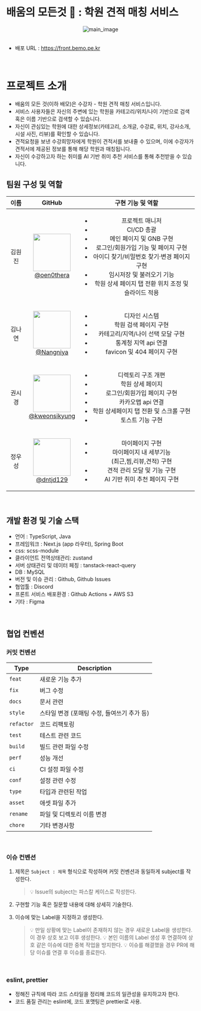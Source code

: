 # 배움의 모든것 :book: : 학원 견적 매칭 서비스
<div align="center">
  <img alt="main_image" src="https://github.com/user-attachments/assets/1b32c4ba-f7fe-46db-97ae-e77c014666d6"/>
</div>

<br>

- 배포 URL : https://front.bemo.pe.kr

<br>

# 프로젝트 소개
- 배움의 모든 것(이하 배모)은 수강자 - 학원 견적 매칭 서비스입니다.
- 서비스 사용자들은 자신의 주변에 있는 학원을 카테고리/위치/나이 기반으로 검색 혹은 이름 기반으로 검색할 수 있습니다.
- 자신이 관심있는 학원에 대한 상세정보(카테고리, 소개글, 수강료, 위치, 강사소개, 시설 사진, 리뷰)를 확인할 수 있습니다.
- 견적요청을 보낸 수강희망자에게 학원이 견적서를 보내줄 수 있으며, 이에 수강자가 견적서에 제공된 정보를 통해 해당 학원과 매칭됩니다.
- 자신이 수강하고자 하는 취미를 AI 기반 취미 추천 서비스를 통해 추천받을 수 있습니다.


## 팀원 구성 및 역할

| **이름** |                                                                   **GitHub**                                                                   |                                                                                           **구현 기능 및 역할**                                                                                           |
| :------: | :--------------------------------------------------------------------------------------------------------------------------------------------: | :-----------------------------------------------------------------------------------------------------------------------------------------------------------------------------------------------: |
|  김원진  |   [<img src="https://avatars.githubusercontent.com/u/76833065?v=4" height="100" width="100"> <br/> @oen0thera](https://github.com/oen0thera)   | <ul><li>프로젝트 매니저</li><li>CI/CD 총괄</li><li>메인 페이지 및 GNB 구현</li><li>로그인/회원가입 기능 및 페이지 구현</li><li>아이디 찾기/비밀번호 찾기·변경 페이지 구현</li><li>임시저장 및 불러오기 기능</li><li>학원 상세 페이지 탭 전환 위치 조정 및 슬라이드 적용</li></ul> |
|  김나연  | [<img src="https://avatars.githubusercontent.com/u/126762806?s=64&v=4" height="100" width="100"> <br/> @Nangniya](https://github.com/Nangniya) |                       <ul><li>디자인 시스템</li><li>학원 검색 페이지 구현</li><li>카테고리/지역/나이 선택 모달 구현</li><li>통계청 지역 api 연결</li><li>favicon 및 404 페이지 구현</li>                        |
|  권시경  | [<img src="https://avatars.githubusercontent.com/u/104986866?v=4" height="100" width="100"> <br/> @kweonsikyung](https://github.com/kweonsikyung) |                                                                       <ul><li>디렉토리 구조 개편</li><li>학원 상세 페이지</li><li>로그인/회원가입 페이지 구현</li><li>카카오맵 api 연결</li><li>학원 상세페이지 탭 전환 및 스크롤 구현</li><li>토스트 기능 구현</li></ul>      | 
|  정우성  | [<img src="https://avatars.githubusercontent.com/u/101249011?s=64&v=4" height="100" width="100"> <br/> @dntjd129](https://github.com/dntjd129) |                                                                       <ul><li>마이페이지 구현</li><li>마이페이지 내 세부기능<br>(최근,찜,리뷰,견적) 구현</li><li>견적 관리 모달 및 기능 구현</li><li>AI 기반 취미 추천 페이지 구현</li></ul>       | 

<br>

## 개발 환경 및 기술 스택

- 언어 : TypeScript, Java
- 프레임워크 : Next.js (app 라우터), Spring Boot
- css: scss-module
- 클라이언트 전역상태관리: zustand
- 서버 상태관리 및 데이터 페칭 : tanstack-react-query
- DB : MySQL
- 버전 및 이슈 관리 : Github, Github Issues
- 협업툴 : Discord
- 프론트 서비스 배포환경 : Github Actions + AWS S3
- 기타 : Figma
  
<br>

## 협업 컨벤션
### 커밋 컨벤션
| Type        | Description                                 |
| ----------- | ------------------------------------------- |
| `feat`      | 새로운 기능 추가                            |
| `fix`       | 버그 수정                                   |
| `docs`      | 문서 관련                                   |
| `style`     | 스타일 변경 (포매팅 수정, 들여쓰기 추가 등) |
| `refactor`  | 코드 리팩토링                               |
| `test`      | 테스트 관련 코드                            |
| `build`     | 빌드 관련 파일 수정                         |
| `perf`      | 성능 개선                                   |
| `ci`        | CI 설정 파일 수정                           |
| `conf`      | 설정 관련 수정                              |
| `type`      | 타입과 관련된 작업                          |
| `asset`     | 애셋 파일 추가                              |
| `rename`    | 파일 및 디렉토리 이름 변경                   |
| `chore`     | 기타 변경사항                              |

<br>

### 이슈 컨벤션
1. 제목은 `Subject : 제목` 형식으로 작성하며 커밋 컨벤션과 동일하게 subject를 작성한다.

   > 💡 Issue의 subject는 파스칼 케이스로 작성한다.

2. 구현할 기능 혹은 질문할 내용에 대해 상세히 기술한다.

3. 이슈에 맞는 Label을 지정하고 생성한다.
   > 💡 만일 상황에 맞는 Label이 존재하지 않는 경우 새로운 Label을 생성한다. 이 경우 상호 보고 이후 생성한다.
   > 💡 본인 이름의 Label 생성 후 연결하여 상호 같은 이슈에 대한 중복 작업을 방지한다.
   > 💡 이슈를 해결했을 경우 PR에 해당 이슈를 연결 후 이슈를 종료한다.

<br>

### eslint, prettier
- 정해진 규칙에 따라 코드 스타일을 정리해 코드의 일관성을 유지하고자 한다.
- 코드 품질 관리는 eslint에, 코드 포맷팅은 prettier로 사용.

<br>


